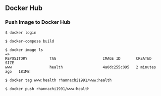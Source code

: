 ## Docker Hub

### Push Image to Docker Hub

```
$ docker login
```
```
$ docker-compose build
```
```
$ docker image ls
=>
REPOSITORY          TAG                     IMAGE ID       CREATED         SIZE
www                 health                  4a0dc255c095   2 minutes ago   181MB
```
```
$ docker tag www:health rhannachi1991/www:health
```
```
$ docker push rhannachi1991/www:health
```